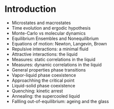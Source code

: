 # Introduction


- Microstates and macrostates
- Time evolution and ergodic hypothesis
- Monte-Carlo vs molecular dynamics
- Equilibrium Ensembles and Nonequilibrium
- Equations of motion: Newton, Langevin, Brown
- Repulsive interactions: a minimal fluid
- Attractive interactions: the liquid
- Measures: static correlations in the liquid
- Measures: dynamic correlations in the liquid
- General properties phase transitions
- Vapor-liquid phase coexistence
- Approachhing the critical point
- Liquid-solid phase coexistence
- Quenching: kinetic arrest
- Annealing: the supercooled liquid
- Fallling out-of-equilibrium: ageing and the glass
